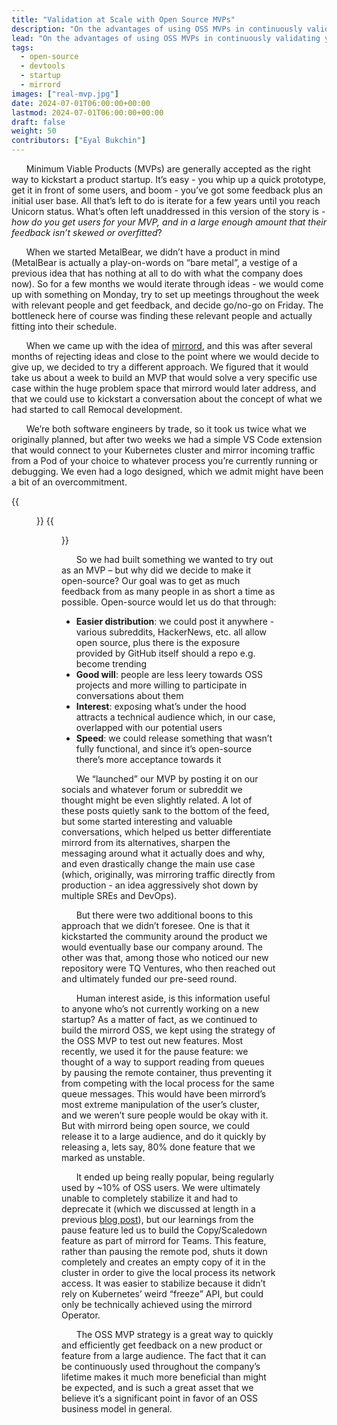 ```yaml
---
title: "Validation at Scale with Open Source MVPs"
description: "On the advantages of using OSS MVPs in continuously validating your new product offerings."
lead: "On the advantages of using OSS MVPs in continuously validating your new product offerings."
tags:
  - open-source
  - devtools
  - startup
  - mirrord 
images: ["real-mvp.jpg"]
date: 2024-07-01T06:00:00+00:00
lastmod: 2024-07-01T06:00:00+00:00
draft: false
weight: 50
contributors: ["Eyal Bukchin"]
---
```

&nbsp;&nbsp;&nbsp;&nbsp;&nbsp;&nbsp;Minimum Viable Products (MVPs) are generally accepted as the right way to kickstart a product startup. It’s easy - you whip up a quick prototype, get it in front of some users, and boom - you’ve got some feedback plus an initial user base. All that’s left to do is iterate for a few years until you reach Unicorn status. What’s often left unaddressed in this version of the story is - _how do you get users for your MVP, and in a large enough amount that their feedback isn’t skewed or overfitted_?

&nbsp;&nbsp;&nbsp;&nbsp;&nbsp;&nbsp;When we started MetalBear, we didn’t have a product in mind (MetalBear is actually a play-on-words on “bare metal”, a vestige of a previous idea that has nothing at all to do with what the company does now). So for a few months we would iterate through ideas - we would come up with something on Monday, try to set up meetings throughout the week with relevant people and get feedback, and decide go/no-go on Friday. The bottleneck here of course was finding these relevant people and actually fitting into their schedule.

&nbsp;&nbsp;&nbsp;&nbsp;&nbsp;&nbsp;When we came up with the idea of [mirrord](https://mirrord.dev), and this was after several months of rejecting ideas and close to the point where we would decide to give up, we decided to try a different approach. We figured that it would take us about a week to build an MVP that would solve a very specific use case within the huge problem space that mirrord would later address, and that we could use to kickstart a conversation about the concept of what we had started to call Remocal development. 

&nbsp;&nbsp;&nbsp;&nbsp;&nbsp;&nbsp;We’re both software engineers by trade, so it took us twice what we originally planned, but after two weeks we had a simple VS Code extension that would connect to your Kubernetes cluster and mirror incoming traffic from a Pod of your choice to whatever process  you’re currently running or debugging. We even had a logo designed, which we admit might have been a bit of an overcommitment.

{{<figure src="logo.png" class="center large-width">}}
{{<figure src="architecture.png" class="center large-width">}}


&nbsp;&nbsp;&nbsp;&nbsp;&nbsp;&nbsp;So we had built something we wanted to try out as an MVP – but why did we decide to make it open-source? Our goal was to get as much feedback from as many people in as short a time as possible. Open-source would let us do that through:
* **Easier distribution**: we could post it anywhere - various subreddits, HackerNews, etc. all allow open source, plus there is the exposure provided by GitHub itself should a repo e.g. become trending
* **Good will**: people are less leery towards OSS projects and more willing to participate in conversations about them
* **Interest**: exposing what’s under the hood attracts a technical audience which, in our case, overlapped with our potential users
* **Speed**: we could release something that wasn’t fully functional, and since it’s open-source there’s more acceptance towards it

&nbsp;&nbsp;&nbsp;&nbsp;&nbsp;&nbsp;We “launched” our MVP by posting it on our socials and whatever forum or subreddit we thought might be even slightly related. A lot of these posts quietly sank to the bottom of the feed, but some started interesting and valuable conversations, which helped us better differentiate mirrord from its alternatives, sharpen the messaging around what it actually does and why, and even drastically change the main use case (which, originally, was mirroring traffic directly from production - an idea aggressively shot down by multiple SREs and DevOps).

&nbsp;&nbsp;&nbsp;&nbsp;&nbsp;&nbsp;But there were two additional boons to this approach that we didn’t foresee. One is that it kickstarted the community around the product we would eventually base our company around. The other was that, among those who noticed our new repository were TQ Ventures, who then reached out and ultimately funded our pre-seed round.

&nbsp;&nbsp;&nbsp;&nbsp;&nbsp;&nbsp;Human interest aside, is this information useful to anyone who’s not currently working on a new startup? As a matter of fact, as we continued to build the mirrord OSS, we kept using the strategy of the OSS MVP to test out new features. Most recently, we used it for the pause feature: we thought of a way to support reading from queues by pausing the remote container, thus preventing it from competing with the local process for the same queue messages. This would have been mirrord’s most extreme manipulation of the user’s cluster, and we weren’t sure people would be okay with it. But with mirrord being open source, we could release it to a large audience, and do it quickly by releasing a, lets say, 80% done feature that we marked as unstable.

&nbsp;&nbsp;&nbsp;&nbsp;&nbsp;&nbsp;It ended up being really popular, being regularly used by ~10% of OSS users. We were ultimately unable to completely stabilize it and had to deprecate it (which we discussed at length in a previous [blog post](/blog/on-pausing-containers-how-we-built-and-why-we-deprecated-our-container-pause-feature)), but our learnings from the pause feature led us to build the Copy/Scaledown feature as part of mirrord for Teams. This feature, rather than pausing the remote pod, shuts it down completely and creates an empty copy of it in the cluster in order to give the local process its network access. It was easier to stabilize because it didn’t rely on Kubernetes’ weird “freeze” API, but could only be technically achieved using the mirrord Operator.

&nbsp;&nbsp;&nbsp;&nbsp;&nbsp;&nbsp;The OSS MVP strategy is a great way to quickly and efficiently get feedback on a new product or feature from a large audience. The fact that it can be continuously used throughout the company’s lifetime makes it much more beneficial than might be expected, and is such a great asset that we believe it’s a significant point in favor of an OSS business model in general. 
